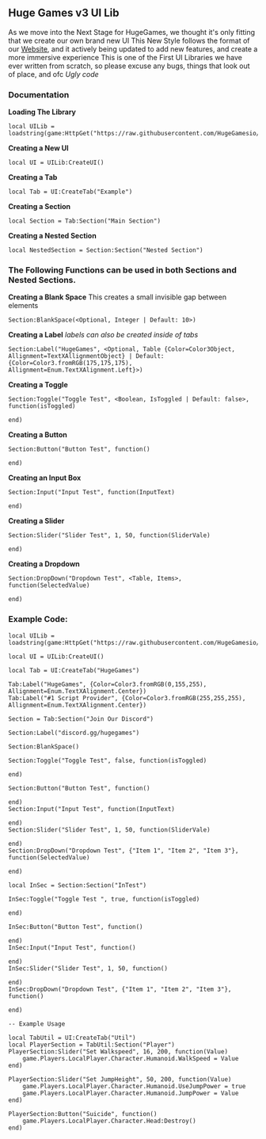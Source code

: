 ## Huge Games v3 UI Lib

As we move into the Next Stage for HugeGames, we thought it's only fitting that we create our own brand new UI
This New Style follows the format of our [Website](https://v3.hugegames.io), and it actively being updated to add new features, and create a more immersive experience
This is one of the First UI Libraries we have ever written from scratch, so please excuse any bugs, things that look out of place, and ofc *Ugly code*

### Documentation

**Loading The Library**

    local UILib = loadstring(game:HttpGet("https://raw.githubusercontent.com/HugeGamesio/HugeGamesv3/main/Lib.lua"))

**Creating a New UI**

    local UI = UILib:CreateUI()

**Creating a Tab**

    local Tab = UI:CreateTab("Example")
   
  **Creating a Section**
  

    local Section = Tab:Section("Main Section")

**Creating a Nested Section**

    local NestedSection = Section:Section("Nested Section")

### The Following Functions can be used in both Sections and Nested Sections.

**Creating a Blank Space**
This creates a small invisible gap between elements

    Section:BlankSpace(<Optional, Integer | Default: 10>)

**Creating a Label**
*labels can also be created inside of tabs*

    Section:Label("HugeGames", <Optional, Table {Color=Color3Object, Allignment=TextXAllignmentObject} | Default: {Color=Color3.fromRGB(175,175,175), Allignment=Enum.TextXAlignment.Left}>)

**Creating a Toggle**

    Section:Toggle("Toggle Test", <Boolean, IsToggled | Default: false>, function(isToggled)
    
    end)

**Creating a Button**

    Section:Button("Button Test", function()
    	
    end)

**Creating an Input Box**

    Section:Input("Input Test", function(InputText)
    	
    end)
   
**Creating a Slider**

    Section:Slider("Slider Test", 1, 50, function(SliderVale)
    	
    end)

**Creating a Dropdown**

    Section:DropDown("Dropdown Test", <Table, Items>, function(SelectedValue)
    	
    end)


### Example Code:

    local UILib = loadstring(game:HttpGet("https://raw.githubusercontent.com/HugeGamesio/HugeGamesv3/main/Lib.lua"))
    
    local UI = UILib:CreateUI()
    
    local Tab = UI:CreateTab("HugeGames")
    
    Tab:Label("HugeGames", {Color=Color3.fromRGB(0,155,255), Allignment=Enum.TextXAlignment.Center})
    Tab:Label("#1 Script Provider", {Color=Color3.fromRGB(255,255,255), Allignment=Enum.TextXAlignment.Center})
    
    Section = Tab:Section("Join Our Discord")
    
    Section:Label("discord.gg/hugegames")
    
    Section:BlankSpace()
    
    Section:Toggle("Toggle Test", false, function(isToggled)
    
    end)
    
    Section:Button("Button Test", function()
    	
    end)
    Section:Input("Input Test", function(InputText)
    	
    end)
    Section:Slider("Slider Test", 1, 50, function(SliderVale)
    	
    end)
    Section:DropDown("Dropdown Test", {"Item 1", "Item 2", "Item 3"}, function(SelectedValue)
    	
    end)
    
    local InSec = Section:Section("InTest")
    
    InSec:Toggle("Toggle Test ", true, function(isToggled)
    	
    end)
    
    InSec:Button("Button Test", function()
    
    end)
    InSec:Input("Input Test", function()
    
    end)
    InSec:Slider("Slider Test", 1, 50, function()
    
    end)
    InSec:DropDown("Dropdown Test", {"Item 1", "Item 2", "Item 3"}, function()
    
    end)
    
    -- Example Usage
    
    local TabUtil = UI:CreateTab("Util")
    local PlayerSection = TabUtil:Section("Player")
    PlayerSection:Slider("Set Walkspeed", 16, 200, function(Value)
    	game.Players.LocalPlayer.Character.Humanoid.WalkSpeed = Value
    end)
    
    PlayerSection:Slider("Set JumpHeight", 50, 200, function(Value)
    	game.Players.LocalPlayer.Character.Humanoid.UseJumpPower = true
    	game.Players.LocalPlayer.Character.Humanoid.JumpPower = Value
    end)
    
    PlayerSection:Button("Suicide", function()
    	game.Players.LocalPlayer.Character.Head:Destroy()
    end)
